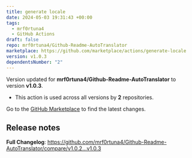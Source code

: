 ```yaml
---
title: generate locale
date: 2024-05-03 19:31:43 +00:00
tags:
  - mrf0rtuna4
  - GitHub Actions
draft: false
repo: mrf0rtuna4/Github-Readme-AutoTranslator
marketplace: https://github.com/marketplace/actions/generate-locale
version: v1.0.3
dependentsNumber: "2"
---
```



Version updated for **mrf0rtuna4/Github-Readme-AutoTranslator** to version **v1.0.3**.
- This action is used across all versions by **2** repositories.

Go to the [GitHub Marketplace](https://github.com/marketplace/actions/generate-locale) to find the latest changes.

## Release notes

**Full Changelog**: https://github.com/mrf0rtuna4/Github-Readme-AutoTranslator/compare/v1.0.2...v1.0.3
